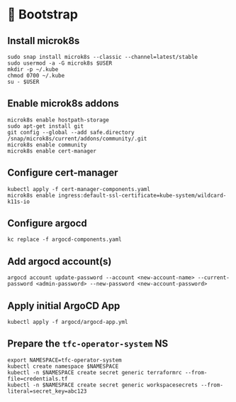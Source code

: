 # 🥾 Bootstrap

## Install microk8s
```shell
sudo snap install microk8s --classic --channel=latest/stable
sudo usermod -a -G microk8s $USER
mkdir -p ~/.kube
chmod 0700 ~/.kube
su - $USER
```

## Enable microk8s addons
```shell
microk8s enable hostpath-storage
sudo apt-get install git
git config --global --add safe.directory /snap/microk8s/current/addons/community/.git
microk8s enable community
microk8s enable cert-manager
```

## Configure cert-manager
```shell
kubectl apply -f cert-manager-components.yaml
microk8s enable ingress:default-ssl-certificate=kube-system/wildcard-k11s-io
```

## Configure argocd
```shell
kc replace -f argocd-components.yaml 
```

## Add argocd account(s)
```shell
argocd account update-password --account <new-account-name> --current-password <admin-password> --new-password <new-account-password>
```

## Apply initial ArgoCD App
```shell
kubectl apply -f argocd/argocd-app.yml
```

## Prepare the ``tfc-operator-system`` NS
```shell
export NAMESPACE=tfc-operator-system
kubectl create namespace $NAMESPACE
kubectl -n $NAMESPACE create secret generic terraformrc --from-file=credentials.tf
kubectl -n $NAMESPACE create secret generic workspacesecrets --from-literal=secret_key=abc123
```

